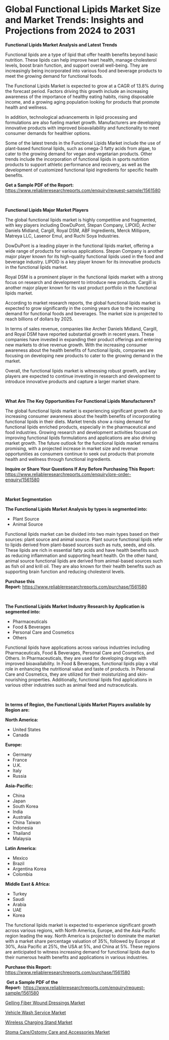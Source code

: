 <p><h1>Global Functional Lipids Market Size and Market Trends: Insights and Projections from 2024 to 2031</h1></p><p><strong>Functional Lipids Market Analysis and Latest Trends</strong></p>
<p><p>Functional lipids are a type of lipid that offer health benefits beyond basic nutrition. These lipids can help improve heart health, manage cholesterol levels, boost brain function, and support overall well-being. They are increasingly being incorporated into various food and beverage products to meet the growing demand for functional foods.</p><p>The Functional Lipids Market is expected to grow at a CAGR of 13.8% during the forecast period. Factors driving this growth include an increasing awareness of the importance of healthy eating habits, rising disposable income, and a growing aging population looking for products that promote health and wellness.</p><p>In addition, technological advancements in lipid processing and formulations are also fueling market growth. Manufacturers are developing innovative products with improved bioavailability and functionality to meet consumer demands for healthier options.</p><p>Some of the latest trends in the Functional Lipids Market include the use of plant-based functional lipids, such as omega-3 fatty acids from algae, to cater to the growing demand for vegan and vegetarian products. Other trends include the incorporation of functional lipids in sports nutrition products to support athletic performance and recovery, as well as the development of customized functional lipid ingredients for specific health benefits.</p></p>
<p><strong>Get a Sample PDF of the Report:&nbsp;</strong> <a href="https://www.reliableresearchreports.com/enquiry/request-sample/1561580">https://www.reliableresearchreports.com/enquiry/request-sample/1561580</a></p>
<p>&nbsp;</p>
<p><strong>Functional Lipids Major Market Players</strong></p>
<p><p>The global functional lipids market is highly competitive and fragmented, with key players including DowDuPont, Stepan Company, LIPOID, Archer Daniels Midland, Cargill, Royal DSM, ABF Ingredients, Merck Millipore, Matreya LLC, Lasenor Emul, and Ruchi Soya Industries. </p><p>DowDuPont is a leading player in the functional lipids market, offering a wide range of products for various applications. Stepan Company is another major player known for its high-quality functional lipids used in the food and beverage industry. LIPOID is a key player known for its innovative products in the functional lipids market. </p><p>Royal DSM is a prominent player in the functional lipids market with a strong focus on research and development to introduce new products. Cargill is another major player known for its vast product portfolio in the functional lipids market. </p><p>According to market research reports, the global functional lipids market is expected to grow significantly in the coming years due to the increasing demand for functional foods and beverages. The market size is projected to reach billions of dollars by 2025. </p><p>In terms of sales revenue, companies like Archer Daniels Midland, Cargill, and Royal DSM have reported substantial growth in recent years. These companies have invested in expanding their product offerings and entering new markets to drive revenue growth. With the increasing consumer awareness about the health benefits of functional lipids, companies are focusing on developing new products to cater to the growing demand in the market. </p><p>Overall, the functional lipids market is witnessing robust growth, and key players are expected to continue investing in research and development to introduce innovative products and capture a larger market share.</p></p>
<p>&nbsp;</p>
<p><strong>What Are The Key Opportunities For Functional Lipids Manufacturers?</strong></p>
<p><p>The global functional lipids market is experiencing significant growth due to increasing consumer awareness about the health benefits of incorporating functional lipids in their diets. Market trends show a rising demand for functional lipids enriched products, especially in the pharmaceutical and food industries. Growing research and development activities focused on improving functional lipids formulations and applications are also driving market growth. The future outlook for the functional lipids market remains promising, with a projected increase in market size and revenue opportunities as consumers continue to seek out products that promote health and wellness through functional ingredients.</p></p>
<p><strong>Inquire or Share Your Questions If Any Before Purchasing This Report:</strong> <a href="https://www.reliableresearchreports.com/enquiry/pre-order-enquiry/1561580">https://www.reliableresearchreports.com/enquiry/pre-order-enquiry/1561580</a></p>
<p>&nbsp;</p>
<p><strong>Market Segmentation</strong></p>
<p><strong>The Functional Lipids Market Analysis by types is segmented into:</strong></p>
<p><ul><li>Plant Source</li><li>Animal Source</li></ul></p>
<p><p>Functional lipids market can be divided into two main types based on their sources: plant source and animal source. Plant source functional lipids refer to lipids derived from plant-based sources such as nuts, seeds, and oils. These lipids are rich in essential fatty acids and have health benefits such as reducing inflammation and supporting heart health. On the other hand, animal source functional lipids are derived from animal-based sources such as fish oil and krill oil. They are also known for their health benefits such as supporting brain function and reducing cholesterol levels.</p></p>
<p><strong>Purchase this Report:&nbsp;</strong><a href="https://www.reliableresearchreports.com/purchase/1561580">https://www.reliableresearchreports.com/purchase/1561580</a></p>
<p>&nbsp;</p>
<p><strong>The Functional Lipids Market Industry Research by Application is segmented into:</strong></p>
<p><ul><li>Pharmaceuticals</li><li>Food & Beverages</li><li>Personal Care and Cosmetics</li><li>Others</li></ul></p>
<p><p>Functional lipids have applications across various industries including Pharmaceuticals, Food & Beverages, Personal Care and Cosmetics, and Others. In Pharmaceuticals, they are used for developing drugs with improved bioavailability. In Food & Beverages, functional lipids play a vital role in enhancing the nutritional value and taste of products. In Personal Care and Cosmetics, they are utilized for their moisturizing and skin-nourishing properties. Additionally, functional lipids find applications in various other industries such as animal feed and nutraceuticals.</p></p>
<p>&nbsp;</p>
<p><strong>In terms of Region, the Functional Lipids Market Players available by Region are:</strong></p>
<p>
    <p> <strong> North America: </strong>
        <ul>
            <li>United States</li>
            <li>Canada</li>
        </ul>
        </p> 
    <p> <strong> Europe: </strong>
        <ul>
            <li>Germany</li>
            <li>France</li>
            <li>U.K.</li>
            <li>Italy</li>
            <li>Russia</li>
        </ul>
        </p> 
    <p> <strong> Asia-Pacific: </strong>
        <ul>
            <li>China</li>
            <li>Japan</li>
            <li>South Korea</li>
            <li>India</li>
            <li>Australia</li>
            <li>China Taiwan</li>
            <li>Indonesia</li>
            <li>Thailand</li>
            <li>Malaysia</li>
        </ul>
        </p> 
    <p> <strong> Latin America: </strong>
        <ul>
            <li>Mexico</li>
            <li>Brazil</li>
            <li>Argentina Korea</li>
            <li>Colombia</li>
        </ul>
        </p> 
    <p> <strong> Middle East & Africa: </strong>
        <ul>
            <li>Turkey</li>
            <li>Saudi</li>
            <li>Arabia</li>
            <li>UAE</li>
            <li>Korea</li>
        </ul>
    </p>
    </p>
<p><p>The functional lipids market is expected to experience significant growth across various regions, with North America, Europe, and the Asia Pacific region leading the way. North America is projected to dominate the market with a market share percentage valuation of 35%, followed by Europe at 30%, Asia Pacific at 25%, the USA at 5%, and China at 5%. These regions are anticipated to witness increasing demand for functional lipids due to their numerous health benefits and applications in various industries.</p></p>
<p><strong>Purchase this Report: </strong><a href="https://www.reliableresearchreports.com/purchase/1561580">https://www.reliableresearchreports.com/purchase/1561580</a></p>
<p>&nbsp;<strong>Get a Sample PDF of the Report:&nbsp;&nbsp;</strong><a href="https://www.reliableresearchreports.com/enquiry/request-sample/1561580">https://www.reliableresearchreports.com/enquiry/request-sample/1561580</a></p>
<p><strong></strong></p>
<p><p><a href="https://view.publitas.com/reportprime-1/gelling-fiber-wound-dressings-market-analysis-and-market-size-global-industry-overview-market-segmentation-and-forecast-2023-to-2030/">Gelling Fiber Wound Dressings Market</a></p><p><a href="https://extreme-scabiosa-c81.notion.site/Vehicle-Wash-Service-Market-Growth-Market-Trends-COVID-19-Impact-and-Forecasts-for-period-from-20-074e01651ab449bd81ee4c6b8be3afa0">Vehicle Wash Service Market</a></p><p><a href="https://view.publitas.com/reportprime-1/wireless-charging-stand-market-challenges-opportunities-and-growth-drivers-and-major-market-players-forecasted-for-period-from-2023-2030/">Wireless Charging Stand Market</a></p><p><a href="https://view.publitas.com/reportprime-1/stoma-care-ostomy-care-and-accessories-market-research-report-forecasted-for-period-from-2023-2030-by-market-type-market-application-and-region/">Stoma Care/Ostomy Care and Accessories Market</a></p></p>